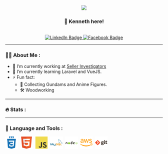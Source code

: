<div id="header" align="center">
  <img src="https://media.giphy.com/media/qgQUggAC3Pfv687qPC/giphy.gif" width="300" />
  
  ### :wave: Kenneth here!
  
  <br>
  
  <div id="badges">
    <a href="https://www.linkedin.com/in/kenneth-diputado-b84304210/" target="_blank">
      <img src="https://img.shields.io/badge/LinkedIn-grey?style=for-the-badge&logo=linkedin&logoColor=white" alt="LinkedIn Badge"/>
    </a>
    <a href="https://www.facebook.com/kenneth.diputado/" target="_blank">
      <img src="https://img.shields.io/badge/Facebook-blue?style=for-the-badge&logo=facebook&logoColor=white" alt="Facebook Badge"/>
    </a>
  </div>
</div>

---

### :raising_hand_man: About Me :
- 🔭 I’m currently working at <a href="https://sellerinvestigators.com">Seller Investigators</a>
- 🌱 I’m currently learning Laravel and VueJS.
- ⚡ Fun fact: 
   - :robot: Collecting Gundams and Anime Figures. 
   - :hammer_and_wrench: Woodworking
<!-- - 👯 I’m looking to collaborate on ...
- 🤔 I’m looking for help with ...
- 💬 Ask me about ...
- 😄 Pronouns: ...
-  ... -->

---

### :fire: Stats :

<!-- [![GitHub Streak](http://github-readme-streak-stats.herokuapp.com?user=kennethdiputado&theme=dark&background=000000)](https://git.io/streak-stats)

![Anurag's GitHub stats](https://github-readme-stats.vercel.app/api?username=kennethdiputado&show_icons=true&theme=radical) -->

---

### :hammer: Language and Tools :

<div>
  <img src="https://github.com/devicons/devicon/blob/master/icons/css3/css3-plain-wordmark.svg"  title="CSS3" alt="CSS" width="40" height="40"/>&nbsp;
  <img src="https://github.com/devicons/devicon/blob/master/icons/html5/html5-original.svg" title="HTML5" alt="HTML" width="40" height="40"/>&nbsp;
  <img src="https://github.com/devicons/devicon/blob/master/icons/javascript/javascript-original.svg" title="JavaScript" alt="JavaScript" width="40" height="40"/>&nbsp;
  <img src="https://github.com/devicons/devicon/blob/master/icons/mysql/mysql-original-wordmark.svg" title="MySQL"  alt="MySQL" width="40" height="40"/>&nbsp;
  <img src="https://github.com/devicons/devicon/blob/master/icons/nodejs/nodejs-original-wordmark.svg" title="NodeJS" alt="NodeJS" width="40" height="40"/>&nbsp;
  <img src="https://github.com/devicons/devicon/blob/master/icons/amazonwebservices/amazonwebservices-plain-wordmark.svg" title="AWS" alt="AWS" width="40" height="40"/>&nbsp;
  <img src="https://github.com/devicons/devicon/blob/master/icons/git/git-original-wordmark.svg" title="Git" **alt="Git" width="40" height="40"/>
</div>

